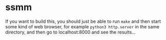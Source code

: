 # ssmm


If you want to build this, you should just be able to run `make` and then start some kind of web browser, for example `python3 http.server` in the same directory, and then go to localhost:8000 and see the results...
